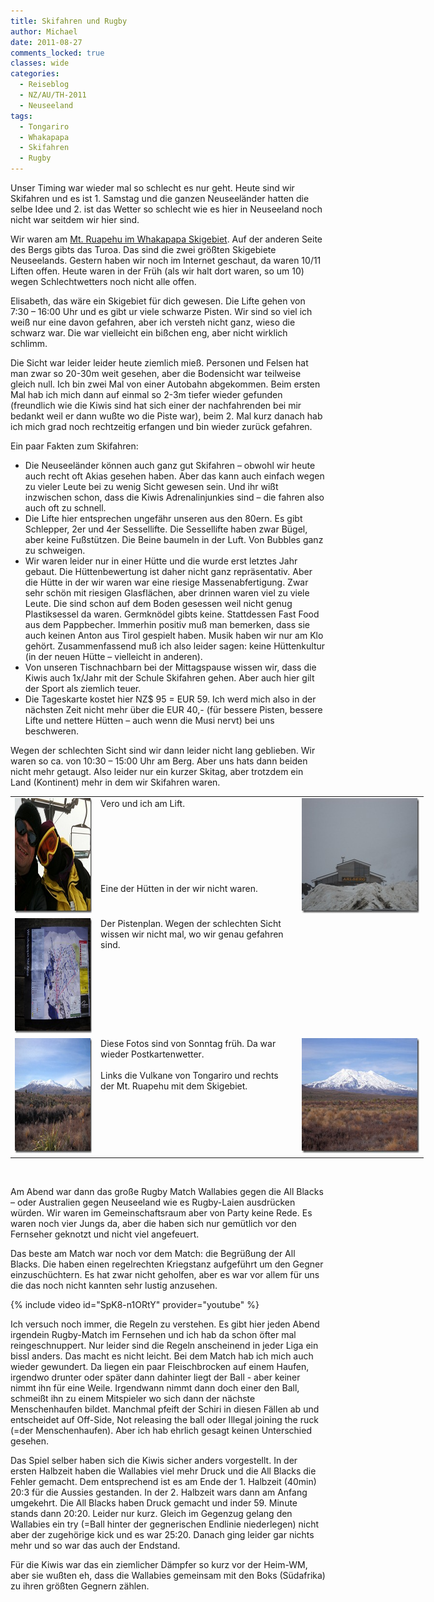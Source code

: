 ```yaml
---
title: Skifahren und Rugby
author: Michael
date: 2011-08-27
comments_locked: true
classes: wide
categories:
  - Reiseblog
  - NZ/AU/TH-2011
  - Neuseeland
tags:
  - Tongariro
  - Whakapapa
  - Skifahren
  - Rugby
---
```


<p>Unser Timing war wieder mal so schlecht es nur geht. Heute sind wir Skifahren und es ist 1. Samstag und die ganzen Neuseel&auml;nder hatten die selbe Idee und 2. ist das Wetter so schlecht wie es hier in Neuseeland noch nicht war seitdem wir hier sind.</p>
<p>Wir waren am <a href="http://www.mtruapehu.com/winter">Mt. Ruapehu im Whakapapa Skigebiet</a>. Auf der anderen Seite des Bergs gibts das Turoa. Das sind die zwei gr&ouml;&szlig;ten Skigebiete Neuseelands. Gestern haben wir noch im Internet geschaut, da waren 10/11 Liften offen. Heute waren in der Fr&uuml;h (als wir halt dort waren, so um 10) wegen Schlechtwetters noch nicht alle offen.</p>
<p>Elisabeth, das w&auml;re ein Skigebiet f&uuml;r dich gewesen. Die Lifte gehen von 7:30 &ndash; 16:00 Uhr und es gibt ur viele schwarze Pisten. Wir sind so viel ich wei&szlig; nur eine davon gefahren, aber ich versteh nicht ganz, wieso die schwarz war. Die war vielleicht ein bi&szlig;chen eng, aber nicht wirklich schlimm.</p>
<p>Die Sicht war leider leider heute ziemlich mie&szlig;. Personen und Felsen hat man zwar so 20-30m weit gesehen, aber die Bodensicht war teilweise gleich null. Ich bin zwei Mal von einer Autobahn abgekommen. Beim ersten Mal hab ich mich dann auf einmal so 2-3m tiefer wieder gefunden (freundlich wie die Kiwis sind hat sich einer der nachfahrenden bei mir bedankt weil er dann wu&szlig;te wo die Piste war), beim 2. Mal kurz danach hab ich mich grad noch rechtzeitig erfangen und bin wieder zur&uuml;ck gefahren.</p>
<p>Ein paar Fakten zum Skifahren:</p>
<ul>
<li>Die Neuseel&auml;nder k&ouml;nnen auch ganz gut Skifahren &ndash; obwohl wir heute auch recht oft Akias gesehen haben. Aber das kann auch einfach wegen zu vieler Leute bei zu wenig Sicht gewesen sein. Und ihr wi&szlig;t inzwischen schon, dass die Kiwis Adrenalinjunkies sind &ndash; die fahren also auch oft zu schnell.</li>
<li>Die Lifte hier entsprechen ungef&auml;hr unseren aus den 80ern. Es gibt Schlepper, 2er und 4er Sessellifte. Die Sessellifte haben zwar B&uuml;gel, aber keine Fu&szlig;st&uuml;tzen. Die Beine baumeln in der Luft. Von Bubbles ganz zu schweigen.</li>
<li>Wir waren leider nur in einer H&uuml;tte und die wurde erst letztes Jahr gebaut. Die H&uuml;ttenbewertung ist daher nicht ganz repr&auml;sentativ. Aber die H&uuml;tte in der wir waren war eine riesige Massenabfertigung. Zwar sehr sch&ouml;n mit riesigen Glasfl&auml;chen, aber drinnen waren viel zu viele Leute. Die sind schon auf dem Boden gesessen weil nicht genug Plastiksessel da waren. Germkn&ouml;del gibts keine. Stattdessen Fast Food aus dem Pappbecher. Immerhin positiv mu&szlig; man bemerken, dass sie auch keinen Anton aus Tirol gespielt haben. Musik haben wir nur am Klo geh&ouml;rt. Zusammenfassend mu&szlig; ich also leider sagen: keine H&uuml;ttenkultur (in der neuen H&uuml;tte &ndash; vielleicht in anderen).</li>
<li>Von unseren Tischnachbarn bei der Mittagspause wissen wir, dass die Kiwis auch 1x/Jahr mit der Schule Skifahren gehen. Aber auch hier gilt der Sport als ziemlich teuer.</li>
<li>Die Tageskarte kostet hier NZ$ 95 = EUR 59. Ich werd mich also in der n&auml;chsten Zeit nicht mehr &uuml;ber die EUR 40,- (f&uuml;r bessere Pisten, bessere Lifte und nettere H&uuml;tten &ndash; auch wenn die Musi nervt) bei uns beschweren.</li>
</ul>
<p>Wegen der schlechten Sicht sind wir dann leider nicht lang geblieben. Wir waren so ca. von 10:30 &ndash; 15:00 Uhr am Berg. Aber uns hats dann beiden nicht mehr getaugt. Also leider nur ein kurzer Skitag, aber trotzdem ein Land (Kontinent) mehr in dem wir Skifahren waren.</p>
<table style="width: 661px;" border="0" cellspacing="0" cellpadding="2">
<tbody>
<tr>
<td valign="top" width="133"><a href="/assets/images/2011/08/IMG_0932.jpg"><img src="/assets/images/2011/08/IMG_0932_thumb.jpg" width="244" height="184" alt="IMG_0932" border="0" /></a></td>
<td valign="top" width="323">Vero und ich am Lift. <br /> <br /> <br /> <br /> <br /> <br /> <br /> <br />Eine der H&uuml;tten in der wir nicht waren.</td>
<td valign="top" width="203"><a href="/assets/images/2011/08/DSCN1126.jpg"><img src="/assets/images/2011/08/DSCN1126_thumb.jpg" width="244" height="184" alt="DSCN1126" border="0" /></a></td>
</tr>
<tr>
<td valign="top" width="133"><a href="/assets/images/2011/08/DSCN1128.jpg"><img src="/assets/images/2011/08/DSCN1128_thumb.jpg" width="244" height="184" alt="DSCN1128" border="0" /></a></td>
<td valign="top" width="323">Der Pistenplan. Wegen der schlechten Sicht wissen wir nicht mal, wo wir genau gefahren sind.</td>
<td valign="top" width="203">&nbsp;</td>
</tr>
<tr>
<td valign="top" width="133"><a href="/assets/images/2011/08/DSCN1133.jpg"><img src="/assets/images/2011/08/DSCN1133_thumb.jpg" width="244" height="184" alt="DSCN1133" border="0" /></a></td>
<td valign="top" width="323">Diese Fotos sind von Sonntag fr&uuml;h. Da war wieder Postkartenwetter. <br /> <br />Links die Vulkane von Tongariro und rechts der Mt. Ruapehu mit dem Skigebiet.</td>
<td valign="top" width="203"><a href="/assets/images/2011/08/DSCN1135.jpg"><img src="/assets/images/2011/08/DSCN1135_thumb.jpg" width="244" height="184" alt="DSCN1135" border="0" /></a></td>
</tr>
</tbody>
</table>
<p>&nbsp;</p>
<p>Am Abend war dann das gro&szlig;e Rugby Match Wallabies gegen die All Blacks &ndash; oder Australien gegen Neuseeland wie es Rugby-Laien ausdr&uuml;cken w&uuml;rden. Wir waren im Gemeinschaftsraum aber von Party keine Rede. Es waren noch vier Jungs da, aber die haben sich nur gem&uuml;tlich vor den Fernseher geknotzt und nicht viel angefeuert.</p>
<p>Das beste am Match war noch vor dem Match: die Begr&uuml;&szlig;ung der All Blacks. Die haben einen regelrechten Kriegstanz aufgef&uuml;hrt um den Gegner einzusch&uuml;chtern. Es hat zwar nicht geholfen, aber es war vor allem f&uuml;r uns die das noch nicht kannten sehr lustig anzusehen.</p>
{% include video id="SpK8-n1ORtY" provider="youtube" %}
<p>Ich versuch noch immer, die Regeln zu verstehen. Es gibt hier jeden Abend irgendein Rugby-Match im Fernsehen und ich hab da schon &ouml;fter mal reingeschnuppert. Nur leider sind die Regeln anscheinend in jeder Liga ein bissl anders. Das macht es nicht leicht. Bei dem Match hab ich mich auch wieder gewundert. Da liegen ein paar Fleischbrocken auf einem Haufen, irgendwo drunter oder sp&auml;ter dann dahinter liegt der Ball - aber keiner nimmt ihn f&uuml;r eine Weile. Irgendwann nimmt dann doch einer den Ball, schmei&szlig;t ihn zu einem Mitspieler wo sich dann der n&auml;chste Menschenhaufen bildet. Manchmal pfeift der Schiri in diesen F&auml;llen ab und entscheidet auf Off-Side, Not releasing the ball oder Illegal joining the ruck (=der Menschenhaufen). Aber ich hab ehrlich gesagt keinen Unterschied gesehen.</p>
<p>Das Spiel selber haben sich die Kiwis sicher anders vorgestellt. In der ersten Halbzeit haben die Wallabies viel mehr Druck und die All Blacks die Fehler gemacht. Dem entsprechend ist es am Ende der 1. Halbzeit (40min) 20:3 f&uuml;r die Aussies gestanden. In der 2. Halbzeit wars dann am Anfang umgekehrt. Die All Blacks haben Druck gemacht und inder 59. Minute stands dann 20:20. Leider nur kurz. Gleich im Gegenzug gelang den Wallabies ein try (=Ball hinter der gegnerischen Endlinie niederlegen) nicht aber der zugeh&ouml;rige kick und es war 25:20. Danach ging leider gar nichts mehr und so war das auch der Endstand.</p>
<p>F&uuml;r die Kiwis war das ein ziemlicher D&auml;mpfer so kurz vor der Heim-WM, aber sie wu&szlig;ten eh, dass die Wallabies gemeinsam mit den Boks (S&uuml;dafrika) zu ihren gr&ouml;&szlig;ten Gegnern z&auml;hlen.</p>
